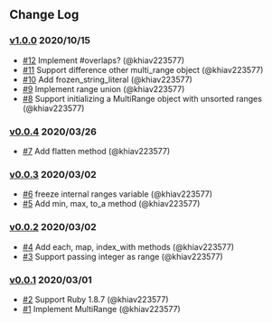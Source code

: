 ## Change Log

### [v1.0.0](https://github.com/khiav223577/multi_range/compare/v0.0.4...v1.0.0) 2020/10/15
- [#12](https://github.com/khiav223577/multi_range/pull/12) Implement #overlaps? (@khiav223577)
- [#11](https://github.com/khiav223577/multi_range/pull/11) Support difference other multi_range object (@khiav223577)
- [#10](https://github.com/khiav223577/multi_range/pull/10) Add frozen_string_literal (@khiav223577)
- [#9](https://github.com/khiav223577/multi_range/pull/9) Implement range union (@khiav223577)
- [#8](https://github.com/khiav223577/multi_range/pull/8) Support initializing a MultiRange object with unsorted ranges (@khiav223577)

### [v0.0.4](https://github.com/khiav223577/multi_range/compare/v0.0.3...v0.0.4) 2020/03/26
- [#7](https://github.com/khiav223577/multi_range/pull/7) Add flatten method (@khiav223577)

### [v0.0.3](https://github.com/khiav223577/multi_range/compare/v0.0.2...v0.0.3) 2020/03/02
- [#6](https://github.com/khiav223577/multi_range/pull/6) freeze internal ranges variable (@khiav223577)
- [#5](https://github.com/khiav223577/multi_range/pull/5) Add min, max, to_a method (@khiav223577)

### [v0.0.2](https://github.com/khiav223577/multi_range/compare/v0.0.1...v0.0.2) 2020/03/02
- [#4](https://github.com/khiav223577/multi_range/pull/4) Add each, map, index_with methods (@khiav223577)
- [#3](https://github.com/khiav223577/multi_range/pull/3) Support passing integer as range (@khiav223577)

### [v0.0.1](https://github.com/khiav223577/multi_range/compare/v0.0.1...v0.0.1) 2020/03/01
- [#2](https://github.com/khiav223577/multi_range/pull/2) Support Ruby 1.8.7 (@khiav223577)
- [#1](https://github.com/khiav223577/multi_range/pull/1) Implement MultiRange (@khiav223577)
